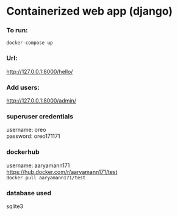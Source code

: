 # Containerized web app (django)

### To run:
`docker-compose up`

### Url:
http://127.0.0.1:8000/hello/

### Add users:
http://127.0.0.1:8000/admin/

### superuser credentials
username: oreo\
password: oreo171171

### dockerhub
username: aaryamann171\
https://hub.docker.com/r/aaryamann171/test \
`docker pull aaryamann171/test`

### database used
sqlite3
